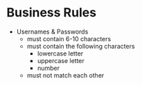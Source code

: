 # Business Rules
- Usernames & Passwords
    - must contain 6-10 characters
    - must contain the following characters
        - lowercase letter
        - uppercase letter
        - number
    - must not match each other